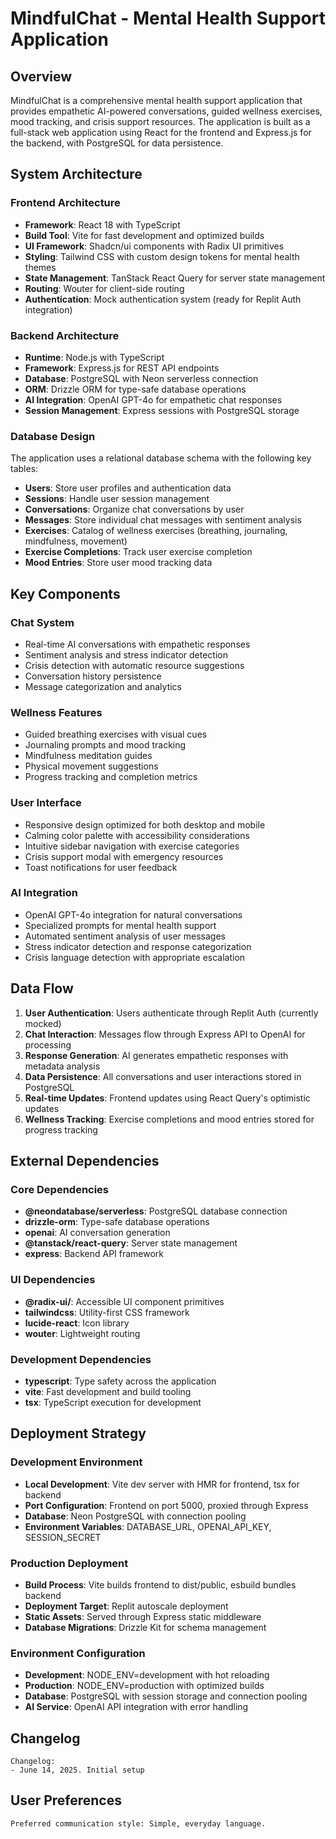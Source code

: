 # MindfulChat - Mental Health Support Application

## Overview

MindfulChat is a comprehensive mental health support application that provides empathetic AI-powered conversations, guided wellness exercises, mood tracking, and crisis support resources. The application is built as a full-stack web application using React for the frontend and Express.js for the backend, with PostgreSQL for data persistence.

## System Architecture

### Frontend Architecture
- **Framework**: React 18 with TypeScript
- **Build Tool**: Vite for fast development and optimized builds
- **UI Framework**: Shadcn/ui components with Radix UI primitives
- **Styling**: Tailwind CSS with custom design tokens for mental health themes
- **State Management**: TanStack React Query for server state management
- **Routing**: Wouter for client-side routing
- **Authentication**: Mock authentication system (ready for Replit Auth integration)

### Backend Architecture
- **Runtime**: Node.js with TypeScript
- **Framework**: Express.js for REST API endpoints
- **Database**: PostgreSQL with Neon serverless connection
- **ORM**: Drizzle ORM for type-safe database operations
- **AI Integration**: OpenAI GPT-4o for empathetic chat responses
- **Session Management**: Express sessions with PostgreSQL storage

### Database Design
The application uses a relational database schema with the following key tables:
- **Users**: Store user profiles and authentication data
- **Sessions**: Handle user session management
- **Conversations**: Organize chat conversations by user
- **Messages**: Store individual chat messages with sentiment analysis
- **Exercises**: Catalog of wellness exercises (breathing, journaling, mindfulness, movement)
- **Exercise Completions**: Track user exercise completion
- **Mood Entries**: Store user mood tracking data

## Key Components

### Chat System
- Real-time AI conversations with empathetic responses
- Sentiment analysis and stress indicator detection
- Crisis detection with automatic resource suggestions
- Conversation history persistence
- Message categorization and analytics

### Wellness Features
- Guided breathing exercises with visual cues
- Journaling prompts and mood tracking
- Mindfulness meditation guides
- Physical movement suggestions
- Progress tracking and completion metrics

### User Interface
- Responsive design optimized for both desktop and mobile
- Calming color palette with accessibility considerations
- Intuitive sidebar navigation with exercise categories
- Crisis support modal with emergency resources
- Toast notifications for user feedback

### AI Integration
- OpenAI GPT-4o integration for natural conversations
- Specialized prompts for mental health support
- Automated sentiment analysis of user messages
- Stress indicator detection and response categorization
- Crisis language detection with appropriate escalation

## Data Flow

1. **User Authentication**: Users authenticate through Replit Auth (currently mocked)
2. **Chat Interaction**: Messages flow through Express API to OpenAI for processing
3. **Response Generation**: AI generates empathetic responses with metadata analysis
4. **Data Persistence**: All conversations and user interactions stored in PostgreSQL
5. **Real-time Updates**: Frontend updates using React Query's optimistic updates
6. **Wellness Tracking**: Exercise completions and mood entries stored for progress tracking

## External Dependencies

### Core Dependencies
- **@neondatabase/serverless**: PostgreSQL database connection
- **drizzle-orm**: Type-safe database operations
- **openai**: AI conversation generation
- **@tanstack/react-query**: Server state management
- **express**: Backend API framework

### UI Dependencies
- **@radix-ui/**: Accessible UI component primitives
- **tailwindcss**: Utility-first CSS framework
- **lucide-react**: Icon library
- **wouter**: Lightweight routing

### Development Dependencies
- **typescript**: Type safety across the application
- **vite**: Fast development and build tooling
- **tsx**: TypeScript execution for development

## Deployment Strategy

### Development Environment
- **Local Development**: Vite dev server with HMR for frontend, tsx for backend
- **Port Configuration**: Frontend on port 5000, proxied through Express
- **Database**: Neon PostgreSQL with connection pooling
- **Environment Variables**: DATABASE_URL, OPENAI_API_KEY, SESSION_SECRET

### Production Deployment
- **Build Process**: Vite builds frontend to dist/public, esbuild bundles backend
- **Deployment Target**: Replit autoscale deployment
- **Static Assets**: Served through Express static middleware
- **Database Migrations**: Drizzle Kit for schema management

### Environment Configuration
- **Development**: NODE_ENV=development with hot reloading
- **Production**: NODE_ENV=production with optimized builds
- **Database**: PostgreSQL with session storage and connection pooling
- **AI Service**: OpenAI API integration with error handling

## Changelog

```
Changelog:
- June 14, 2025. Initial setup
```

## User Preferences

```
Preferred communication style: Simple, everyday language.
```